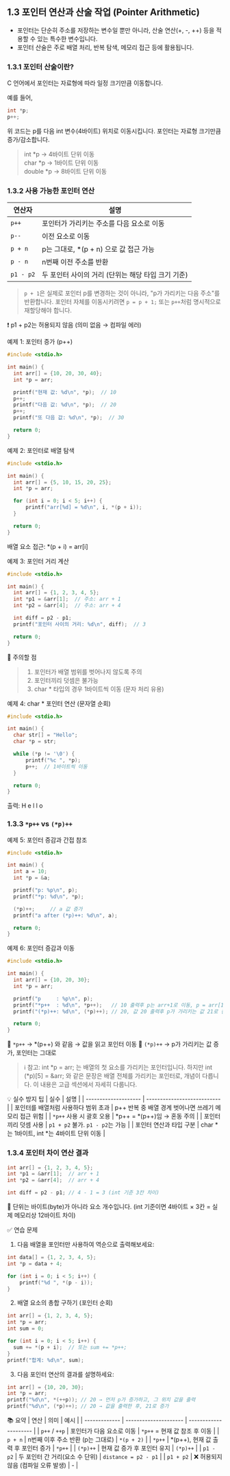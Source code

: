 ## 1.3 포인터 연산과 산술 작업 (Pointer Arithmetic)  
* 포인터는 단순히 주소를 저장하는 변수일 뿐만 아니라, 산술 연산(+, -, ++) 등을 적용할 수 있는 특수한 변수입니다.
* 포인터 산술은 주로 배열 처리, 반복 탐색, 메모리 접근 등에 활용됩니다.

### 1.3.1 포인터 산술이란?
C 언어에서 포인터는 자료형에 따라 일정 크기만큼 이동합니다.

예를 들어,
```c
int *p;
p++;
```  
위 코드는 p를 다음 int 변수(4바이트) 위치로 이동시킵니다. 
포인터는 자료형 크기만큼 증가/감소합니다.

> int *p → 4바이트 단위 이동  
> char *p → 1바이트 단위 이동  
> double *p → 8바이트 단위 이동  


### 1.3.2 사용 가능한 포인터 연산
| 연산자    | 설명                             |
| --------- | -------------------------------- |
| `p++`     | 포인터가 가리키는 주소를 다음 요소로 이동|
| `p--`     | 이전 요소로 이동                       |
| `p + n`   | p는 그대로, *(p + n) 으로 값 접근 가능 |
| `p - n`   | n번째 이전 주소를 반환                 |
| `p1 - p2` | 두 포인터 사이의 거리 (단위는 해당 타입 크기 기준) |
> `p + 1`은 실제로 포인터 p를 변경하는 것이 아니라, "p가 가리키는 다음 주소"를 반환합니다.
> 포인터 자체를 이동시키려면 `p = p + 1;` 또는 `p++`처럼 명시적으로 재할당해야 합니다.

❗ p1 + p2는 허용되지 않음 (의미 없음 → 컴파일 에러)

예제 1: 포인터 증가 (p++)
```c
#include <stdio.h>

int main() {
  int arr[] = {10, 20, 30, 40};
  int *p = arr;

  printf("현재 값: %d\n", *p);  // 10
  p++;
  printf("다음 값: %d\n", *p);  // 20
  p++;
  printf("또 다음 값: %d\n", *p);  // 30

  return 0;
}
```

예제 2: 포인터로 배열 탐색
```c
#include <stdio.h>

int main() {
  int arr[] = {5, 10, 15, 20, 25};
  int *p = arr;

  for (int i = 0; i < 5; i++) {
      printf("arr[%d] = %d\n", i, *(p + i));
  }

  return 0;
}
```
배열 요소 접근: *(p + i) = arr[i]

예제 3: 포인터 거리 계산
```c
#include <stdio.h>

int main() {
  int arr[] = {1, 2, 3, 4, 5};
  int *p1 = &arr[1];  // 주소: arr + 1
  int *p2 = &arr[4];  // 주소: arr + 4

  int diff = p2 - p1;
  printf("포인터 사이의 거리: %d\n", diff);  // 3

  return 0;
}
```
📌 주의할 점
>1. 포인터가 배열 범위를 벗어나지 않도록 주의
>2. 포인터끼리 덧셈은 불가능
>3. char * 타입의 경우 1바이트씩 이동 (문자 처리 유용)

예제 4: char * 포인터 연산 (문자열 순회)
```c
#include <stdio.h>

int main() {
  char str[] = "Hello";
  char *p = str;

  while (*p != '\0') {
      printf("%c ", *p);
      p++;  // 1바이트씩 이동
  }

  return 0;
}
```

출력: H e l l o

### 1.3.3 `*p++` vs `(*p)++`
예제 5: 포인터 증감과 간접 참조
```c
#include <stdio.h>

int main() {
  int a = 10;
  int *p = &a;

  printf("p: %p\n", p);
  printf("*p: %d\n", *p);

  (*p)++;     // a 값 증가
  printf("a after (*p)++: %d\n", a);

  return 0;
}
```
예제 6: 포인터 증감과 이동
```c
#include <stdio.h>

int main() {
  int arr[] = {10, 20, 30};
  int *p = arr;

  printf("p     : %p\n", p);
  printf("*p++  : %d\n", *p++);   // 10 출력후 p는 arr+1로 이동, p = arr[1]
  printf("(*p)++: %d\n", (*p)++); // 20, 값 20 출력후 p가 가리키는 값 21로 증가

  return 0;
}
```
📌 `*p++` → *(p++) 와 같음 → 값을 읽고 포인터 이동
📌 `(*p)++` → p가 가리키는 값 증가, 포인터는 그대로
> ℹ️ 참고: int *p = arr; 는 배열의 첫 요소를 가리키는 포인터입니다.
> 하지만 int (*p)[5] = &arr; 와 같은 문장은 배열 전체를 가리키는 포인터로, 개념이 다릅니다.
> 이 내용은 고급 섹션에서 자세히 다룹니다.

💡 실수 방지 팁
| 실수                   | 설명                          |
| -------------------- | --------------------------- |
| 포인터를 배열처럼 사용하다 범위 초과 | p++ 반복 중 배열 경계 벗어나면 쓰레기 메모리 접근 위험 |
| `*p++` 사용 시 괄호 오용  | *p++ = *(p++)임 → 혼동 주의     |
| 포인터끼리 덧셈 사용      | `p1 + p2` 불가. `p1 - p2`는 가능 |
| 포인터 연산과 타입 구분   |	char *는 1바이트, int *는 4바이트 단위 이동 |  

### 1.3.4 포인터 차이 연산 결과
```c
int arr[] = {1, 2, 3, 4, 5};
int *p1 = &arr[1];  // arr + 1
int *p2 = &arr[4];  // arr + 4

int diff = p2 - p1; // 4 - 1 = 3 (int 기준 3칸 차이)
```
📌 단위는 바이트(byte)가 아니라 요소 개수입니다. (int 기준이면 4바이트 × 3칸 = 실제 메모리상 12바이트 차이)

✅ 연습 문제

1. 다음 배열을 포인터만 사용하여 역순으로 출력해보세요:
```c
int data[] = {1, 2, 3, 4, 5};
int *p = data + 4;

for (int i = 0; i < 5; i++) {
    printf("%d ", *(p - i));
}
```

2. 배열 요소의 총합 구하기 (포인터 순회)
```c
int arr[] = {1, 2, 3, 4, 5};
int *p = arr;
int sum = 0;

for (int i = 0; i < 5; i++) {
  sum += *(p + i);  // 또는 sum += *p++;
}
printf("합계: %d\n", sum);
```

3. 다음 포인터 연산의 결과를 설명하세요:
```c
int arr[] = {10, 20, 30};
int *p = arr;
printf("%d\n", *(++p)); // 20 → 먼저 p가 증가하고, 그 위치 값을 출력
printf("%d\n", (*p)++); // 20 → 값을 출력한 후, 21로 증가
```

📚 요약
| 연산            | 의미                    | 예시                    |
| ------------- | --------------------- | --------------------- |
| `p++` / `++p` | 포인터가 다음 요소로 이동        | `*p++` = 현재 값 참조 후 이동 |
| `p + n`       | n번째 이후 주소 반환 (p는 그대로) | `*(p + 2)`            |
| `*p++`        | *(p++), 현재 값 출력 후 포인터 증가 | `*p++`                |
| `(*p)++`      | 현재 값 증가 후 포인터 유지      | `(*p)++`              |
| `p1 - p2`     | 두 포인터 간 거리(요소 수 단위)   | `distance = p2 - p1`         |
| `p1 + p2`     | ❌ 허용되지 않음 (컴파일 오류 발생) | -                     |



